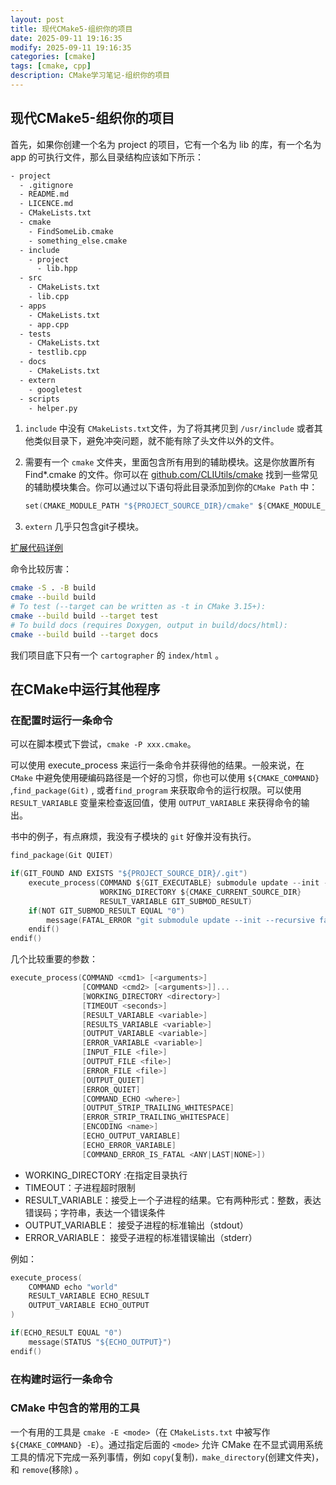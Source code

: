```yaml
---
layout: post
title: 现代CMake5-组织你的项目
date: 2025-09-11 19:16:35
modify: 2025-09-11 19:16:35
categories: [cmake]
tags: [cmake, cpp]
description: CMake学习笔记-组织你的项目
---
```



## 现代CMake5-组织你的项目

首先，如果你创建一个名为 project 的项目，它有一个名为 lib 的库，有一个名为 app 的可执行文件，那么目录结构应该如下所示：

```txt
- project
  - .gitignore
  - README.md
  - LICENCE.md
  - CMakeLists.txt
  - cmake
    - FindSomeLib.cmake
    - something_else.cmake
  - include
    - project
      - lib.hpp
  - src
    - CMakeLists.txt
    - lib.cpp
  - apps
    - CMakeLists.txt
    - app.cpp
  - tests
    - CMakeLists.txt
    - testlib.cpp
  - docs
    - CMakeLists.txt
  - extern
    - googletest
  - scripts
    - helper.py
```

1. `include` 中没有 `CMakeLists.txt`文件，为了将其拷贝到 `/usr/include` 或者其他类似目录下，避免冲突问题，就不能有除了头文件以外的文件。

2. 需要有一个 `cmake` 文件夹，里面包含所有用到的辅助模块。这是你放置所有 Find*.cmake 的文件。你可以在 [github.com/CLIUtils/cmake](https://github.com/CLIUtils/cmake) 找到一些常见的辅助模块集合。你可以通过以下语句将此目录添加到你的`CMake Path` 中：

    ```c
    set(CMAKE_MODULE_PATH "${PROJECT_SOURCE_DIR}/cmake" ${CMAKE_MODULE_PATH})
    ```

3. `extern` 几乎只包含git子模块。

[扩展代码详例](https://github.com/Modern-CMake-CN/Modern-CMake-zh_CN/tree/master/examples/extended-project)

命令比较厉害：

```bash
cmake -S . -B build
cmake --build build
# To test (--target can be written as -t in CMake 3.15+):
cmake --build build --target test
# To build docs (requires Doxygen, output in build/docs/html):
cmake --build build --target docs
```

我们项目底下只有一个 `cartographer` 的 `index/html` 。

## 在CMake中运行其他程序

### 在配置时运行一条命令

可以在脚本模式下尝试，`cmake -P xxx.cmake`。

可以使用 execute_process 来运行一条命令并获得他的结果。一般来说，在 `CMake` 中避免使用硬编码路径是一个好的习惯，你也可以使用 `${CMAKE_COMMAND}` ,`find_package(Git)` , 或者`find_program` 来获取命令的运行权限。可以使用 `RESULT_VARIABLE` 变量来检查返回值，使用 `OUTPUT_VARIABLE` 来获得命令的输出。

书中的例子，有点麻烦，我没有子模块的 `git` 好像并没有执行。

```c
find_package(Git QUIET)

if(GIT_FOUND AND EXISTS "${PROJECT_SOURCE_DIR}/.git")
    execute_process(COMMAND ${GIT_EXECUTABLE} submodule update --init --recursive
                    WORKING_DIRECTORY ${CMAKE_CURRENT_SOURCE_DIR}
                    RESULT_VARIABLE GIT_SUBMOD_RESULT)
    if(NOT GIT_SUBMOD_RESULT EQUAL "0")
        message(FATAL_ERROR "git submodule update --init --recursive failed with ${GIT_SUBMOD_RESULT}, please checkout submodules")
    endif()
endif()
```

几个比较重要的参数：

```c
execute_process(COMMAND <cmd1> [<arguments>]
                [COMMAND <cmd2> [<arguments>]]...
                [WORKING_DIRECTORY <directory>]
                [TIMEOUT <seconds>]
                [RESULT_VARIABLE <variable>]
                [RESULTS_VARIABLE <variable>]
                [OUTPUT_VARIABLE <variable>]
                [ERROR_VARIABLE <variable>]
                [INPUT_FILE <file>]
                [OUTPUT_FILE <file>]
                [ERROR_FILE <file>]
                [OUTPUT_QUIET]
                [ERROR_QUIET]
                [COMMAND_ECHO <where>]
                [OUTPUT_STRIP_TRAILING_WHITESPACE]
                [ERROR_STRIP_TRAILING_WHITESPACE]
                [ENCODING <name>]
                [ECHO_OUTPUT_VARIABLE]
                [ECHO_ERROR_VARIABLE]
                [COMMAND_ERROR_IS_FATAL <ANY|LAST|NONE>])
```

- WORKING_DIRECTORY :在指定目录执行
- TIMEOUT：子进程超时限制
- RESULT_VARIABLE：接受上一个子进程的结果。它有两种形式：整数，表达错误码；字符串，表达一个错误条件
- OUTPUT_VARIABLE： 接受子进程的标准输出（stdout）
- ERROR_VARIABLE： 接受子进程的标准错误输出（stderr）

例如：

```c
execute_process(
    COMMAND echo "world"
    RESULT_VARIABLE ECHO_RESULT
    OUTPUT_VARIABLE ECHO_OUTPUT
)

if(ECHO_RESULT EQUAL "0")
    message(STATUS "${ECHO_OUTPUT}")
endif()
```

### 在构建时运行一条命令

### CMake 中包含的常用的工具

一个有用的工具是 `cmake -E <mode>`（在 `CMakeLists.txt` 中被写作 `${CMAKE_COMMAND} -E`）。通过指定后面的 `<mode>` 允许 CMake 在不显式调用系统工具的情况下完成一系列事情，例如 `copy`(复制)`，make_directory`(创建文件夹)，和 `remove`(移除) 。
